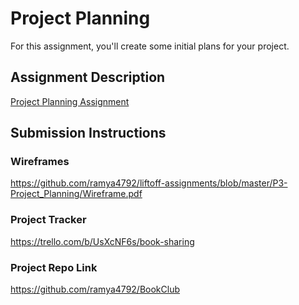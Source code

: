 # Project Planning
For this assignment, you'll create some initial plans for your project.

## Assignment Description
[Project Planning Assignment](https://education.launchcode.org/liftoff/modules/assignments/project-planning)

## Submission Instructions

### Wireframes

https://github.com/ramya4792/liftoff-assignments/blob/master/P3-Project_Planning/Wireframe.pdf

### Project Tracker

https://trello.com/b/UsXcNF6s/book-sharing

### Project Repo Link

https://github.com/ramya4792/BookClub
